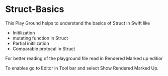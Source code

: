 # Struct-Basics

This Play Ground helps to understand the basics of Struct in Swift like
- Initilization
- mutating function in Struct
- Partial initilization
- Comparable protocal in Struct

For better reading of the playground file read in Rendered Marked up editior

To enables go to Editor  in Tool bar and select Show Rendered Marked Up.

